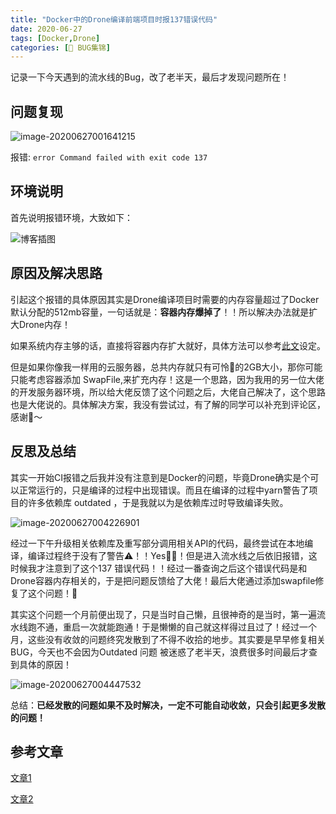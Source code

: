 ```yaml
---
title: "Docker中的Drone编译前端项目时报137错误代码"
date: 2020-06-27
tags: [Docker,Drone]
categories: [🐛 BUG集锦]
---
```


记录一下今天遇到的流水线的Bug，改了老半天，最后才发现问题所在！

## 问题复现

![image-20200627001641215](https://picbed.kimyang.cn/202109050806334.jpg)

报错: `error Command failed with exit code 137 ` <!-- more -->

## 环境说明

首先说明报错环境，大致如下：

![博客插图](https://picbed.kimyang.cn/202109050806335.jpg)

## 原因及解决思路

引起这个报错的具体原因其实是Drone编译项目时需要的内存容量超过了Docker默认分配的512mb容量，一句话就是：**容器内存爆掉了**！！所以解决办法就是扩大Drone内存！

如果系统内存主够的话，直接将容器内存扩大就好，具体方法可以参考[此文](https://success.docker.com/article/what-causes-a-container-to-exit-with-code-137)设定。

但是如果你像我一样用的云服务器，总共内存就只有可怜🥺的2GB大小，那你可能只能考虑容器添加 SwapFile,来扩充内存！这是一个思路，因为我用的另一位大佬的开发服务器环境，所以给大佬反馈了这个问题之后，大佬自己解决了，这个思路也是大佬说的。具体解决方案，我没有尝试过，有了解的同学可以补充到评论区，感谢🙏～

## 反思及总结

其实一开始CI报错之后我并没有注意到是Docker的问题，毕竟Drone确实是个可以正常运行的，只是编译的过程中出现错误。而且在编译的过程中yarn警告了项目的许多依赖库 outdated ，于是我就以为是依赖库过时导致编译失败。

![image-20200627004226901](https://picbed.kimyang.cn/202109050806336.jpg)

经过一下午升级相关依赖库及重写部分调用相关API的代码，最终尝试在本地编译，编译过程终于没有了警告⚠️！！Yes🎉🎉！但是进入流水线之后依旧报错，这时候我才注意到了这个137 错误代码！！经过一番查询之后这个错误代码是和Drone容器内存相关的，于是把问题反馈给了大佬！最后大佬通过添加swapfile修复了这个问题！🎉

其实这个问题一个月前便出现了，只是当时自己懒，且很神奇的是当时，第一遍流水线跑不通，重启一次就能跑通！于是懒懒的自己就这样得过且过了！经过一个月，这些没有收敛的问题终究发散到了不得不收拾的地步。其实要是早早修复相关BUG，今天也不会因为Outdated 问题 被迷惑了老半天，浪费很多时间最后才查到具体的原因！

![image-20200627004447532](https://picbed.kimyang.cn/202109050806337.jpg)

总结：**已经发散的问题如果不及时解决，一定不可能自动收敛，只会引起更多发散的问题！** 

## 参考文章

[文章1](https://blog.csdn.net/yuzhongzi81/article/details/51900187) 

[文章2](https://success.docker.com/article/what-causes-a-container-to-exit-with-code-137)